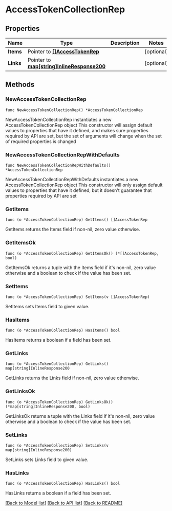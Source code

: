 # AccessTokenCollectionRep

## Properties

Name | Type | Description | Notes
------------ | ------------- | ------------- | -------------
**Items** | Pointer to [**[]AccessTokenRep**](AccessTokenRep.md) |  | [optional] 
**Links** | Pointer to [**map[string]InlineResponse200**](InlineResponse200.md) |  | [optional] 

## Methods

### NewAccessTokenCollectionRep

`func NewAccessTokenCollectionRep() *AccessTokenCollectionRep`

NewAccessTokenCollectionRep instantiates a new AccessTokenCollectionRep object
This constructor will assign default values to properties that have it defined,
and makes sure properties required by API are set, but the set of arguments
will change when the set of required properties is changed

### NewAccessTokenCollectionRepWithDefaults

`func NewAccessTokenCollectionRepWithDefaults() *AccessTokenCollectionRep`

NewAccessTokenCollectionRepWithDefaults instantiates a new AccessTokenCollectionRep object
This constructor will only assign default values to properties that have it defined,
but it doesn't guarantee that properties required by API are set

### GetItems

`func (o *AccessTokenCollectionRep) GetItems() []AccessTokenRep`

GetItems returns the Items field if non-nil, zero value otherwise.

### GetItemsOk

`func (o *AccessTokenCollectionRep) GetItemsOk() (*[]AccessTokenRep, bool)`

GetItemsOk returns a tuple with the Items field if it's non-nil, zero value otherwise
and a boolean to check if the value has been set.

### SetItems

`func (o *AccessTokenCollectionRep) SetItems(v []AccessTokenRep)`

SetItems sets Items field to given value.

### HasItems

`func (o *AccessTokenCollectionRep) HasItems() bool`

HasItems returns a boolean if a field has been set.

### GetLinks

`func (o *AccessTokenCollectionRep) GetLinks() map[string]InlineResponse200`

GetLinks returns the Links field if non-nil, zero value otherwise.

### GetLinksOk

`func (o *AccessTokenCollectionRep) GetLinksOk() (*map[string]InlineResponse200, bool)`

GetLinksOk returns a tuple with the Links field if it's non-nil, zero value otherwise
and a boolean to check if the value has been set.

### SetLinks

`func (o *AccessTokenCollectionRep) SetLinks(v map[string]InlineResponse200)`

SetLinks sets Links field to given value.

### HasLinks

`func (o *AccessTokenCollectionRep) HasLinks() bool`

HasLinks returns a boolean if a field has been set.


[[Back to Model list]](../README.md#documentation-for-models) [[Back to API list]](../README.md#documentation-for-api-endpoints) [[Back to README]](../README.md)


